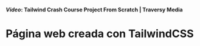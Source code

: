 #### _Video_: Tailwind Crash Course Project From Scratch | Traversy Media

# Página web creada con TailwindCSS
